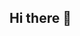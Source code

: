## Hi there 👋

<!--
**ponteiro16/ponteiro16** is a ✨ _special_ ✨ repository because its `README.md` (this file) appears on your GitHub profile.
Meu nome é Luis Felipe, sou estudante do 3º ano do colégio Olga Cury. Tenho aulas de tecnologia e robótica e tenho experiencia com o alura


Here are some ideas to get you started:

- 🔭 I’m currently working on ...
- 🌱 I’m currently learning ...
- 👯 I’m looking to collaborate on ...
- 🤔 I’m looking for help with ...
- 💬 Ask me about ...
- 📫 How to reach me: ...
- 😄 Pronouns: ...
- ⚡ Fun fact: ...
-->
